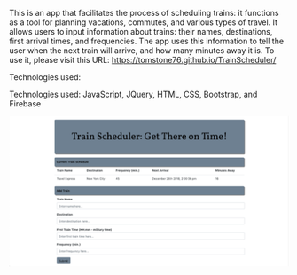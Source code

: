 This is an app that facilitates the process of scheduling trains: it functions as a tool for planning vacations, commutes, and various types of travel.  It allows users to input information about trains: their names, destinations, first arrival times, and frequencies. The app uses this information to tell the user when the next train will arrive, and how many minutes away it is. To use it, please visit this URL: https://tomstone76.github.io/TrainScheduler/

Technologies used: 

Technologies used:
JavaScript, 
JQuery, 
HTML, 
CSS, 
Bootstrap, and 
Firebase

![Screenshot](screenshot.png)